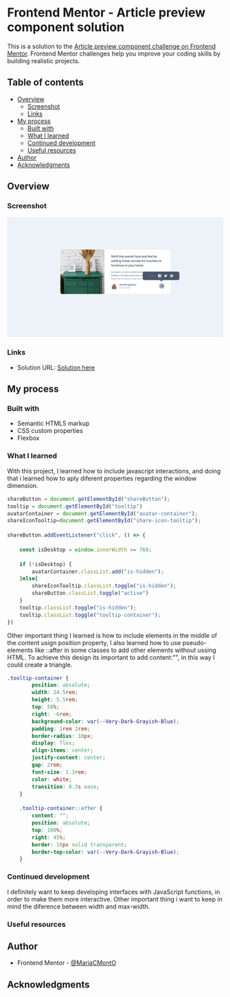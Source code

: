 # Frontend Mentor - Article preview component solution

This is a solution to the [Article preview component challenge on Frontend Mentor](https://www.frontendmentor.io/challenges/article-preview-component-dYBN_pYFT). Frontend Mentor challenges help you improve your coding skills by building realistic projects. 

## Table of contents

- [Overview](#overview)
  - [Screenshot](#screenshot)
  - [Links](#links)
- [My process](#my-process)
  - [Built with](#built-with)
  - [What I learned](#what-i-learned)
  - [Continued development](#continued-development)
  - [Useful resources](#useful-resources)
- [Author](#author)
- [Acknowledgments](#acknowledgments)

## Overview

### Screenshot

![](./image.png)


### Links

- Solution URL: [Solution here](https://github.com/MariaCMontO/card-feature-cmo)

## My process

### Built with

- Semantic HTML5 markup
- CSS custom properties
- Flexbox

### What I learned

With this project, I learned how to include javascript interactions, and doing that i learned how to aply diferent properties regarding the window dimension.

```js
shareButton = document.getElementById("shareButton");
tooltip = document.getElementById("tooltip")
avatarContainer = document.getElementById("avatar-container");
shareIconTooltip=document.getElementById("share-icon-tooltip");

shareButton.addEventListener("click", () => {

    const isDesktop = window.innerWidth >= 768;

    if (!isDesktop) {
        avatarContainer.classList.add("is-hidden");
    }else{
        shareIconTooltip.classList.toggle("is-hidden");
        shareButton.classList.toggle("active")
    }
    tooltip.classList.toggle("is-hidden");
    tooltip.classList.toggle("tooltip-container");
})
```
Other important thing I learned is how to include elements in the middle of the content usign position property, I also learned how to use pseudo-elements like ::after in some classes to add other elements without ussing HTML. To achieve this design its important to add content:"", in this way I could create a triangle.

```css
.tooltip-container {
        position: absolute;
        width: 24.5rem;
        height: 5.5rem;
        top: 50%;
        right: -6rem;
        background-color: var(--Very-Dark-Grayish-Blue);
        padding: 1rem 2rem;
        border-radius: 10px;
        display: flex;
        align-items: center;
        justify-content: center;
        gap: 2rem;
        font-size: 1.3rem;
        color: white;
        transition: 0.3s ease;
    }

    .tooltip-container::after {
        content: "";
        position: absolute;
        top: 100%;
        right: 45%;
        border: 10px solid transparent;
        border-top-color: var(--Very-Dark-Grayish-Blue);
    }
```

### Continued development

I definitely want to keep developing interfaces with JavaScript functions, in order to make them more interactive. Other important thing i want to keep in mind the diference between width and max-width.

### Useful resources

## Author

- Frontend Mentor - [@MariaCMontO](https://github.com/MariaCMontO)


## Acknowledgments